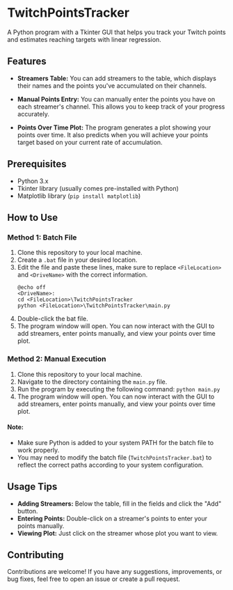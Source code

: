 # TwitchPointsTracker
A Python program with a Tkinter GUI that helps you track your Twitch points and estimates reaching targets with linear regression.

## Features

- **Streamers Table:** You can add streamers to the table, which displays their names and the points you've accumulated on their channels.

- **Manual Points Entry:** You can manually enter the points you have on each streamer's channel. This allows you to keep track of your progress accurately.

- **Points Over Time Plot:** The program generates a plot showing your points over time. It also predicts when you will achieve your points target based on your current rate of accumulation.

## Prerequisites

- Python 3.x
- Tkinter library (usually comes pre-installed with Python)
- Matplotlib library (`pip install matplotlib`)

## How to Use

### Method 1: Batch File

1. Clone this repository to your local machine.
2. Create a `.bat` file in your desired location.
3. Edit the file and paste these lines, make sure to replace `<FileLocation>` and `<DriveName>` with the correct information.
    ```batch
    @echo off
    <DriveName>:
    cd <FileLocation>\TwitchPointsTracker
    python <FileLocation>\TwitchPointsTracker\main.py
    ```
4. Double-click the bat file.
5. The program window will open. You can now interact with the GUI to add streamers, enter points manually, and view your points over time plot.

### Method 2: Manual Execution

1. Clone this repository to your local machine.
2. Navigate to the directory containing the `main.py` file.
3. Run the program by executing the following command: `python main.py`
4. The program window will open. You can now interact with the GUI to add streamers, enter points manually, and view your points over time plot.

#### Note: 
- Make sure Python is added to your system PATH for the batch file to work properly.
- You may need to modify the batch file (`TwitchPointsTracker.bat`) to reflect the correct paths according to your system configuration.

## Usage Tips

- **Adding Streamers:** Below the table, fill in the fields and click the "Add" button.
- **Entering Points:** Double-click on a streamer's points to enter your points manually.
- **Viewing Plot:** Just click on the streamer whose plot you want to view.

## Contributing

Contributions are welcome! If you have any suggestions, improvements, or bug fixes, feel free to open an issue or create a pull request.
